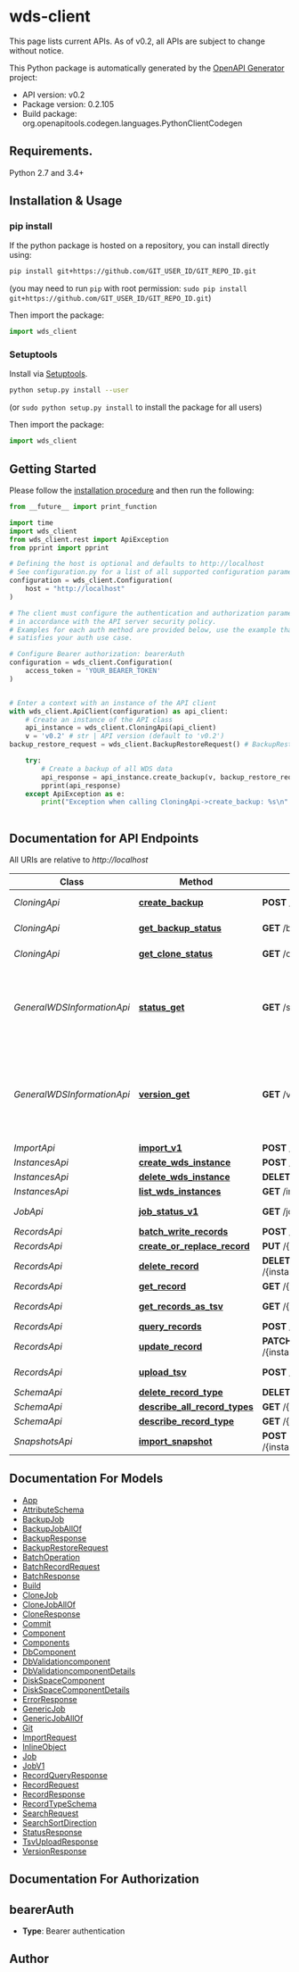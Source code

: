 # wds-client
This page lists current APIs.
As of v0.2, all APIs are subject to change without notice.


This Python package is automatically generated by the [OpenAPI Generator](https://openapi-generator.tech) project:

- API version: v0.2
- Package version: 0.2.105
- Build package: org.openapitools.codegen.languages.PythonClientCodegen

## Requirements.

Python 2.7 and 3.4+

## Installation & Usage
### pip install

If the python package is hosted on a repository, you can install directly using:

```sh
pip install git+https://github.com/GIT_USER_ID/GIT_REPO_ID.git
```
(you may need to run `pip` with root permission: `sudo pip install git+https://github.com/GIT_USER_ID/GIT_REPO_ID.git`)

Then import the package:
```python
import wds_client
```

### Setuptools

Install via [Setuptools](http://pypi.python.org/pypi/setuptools).

```sh
python setup.py install --user
```
(or `sudo python setup.py install` to install the package for all users)

Then import the package:
```python
import wds_client
```

## Getting Started

Please follow the [installation procedure](#installation--usage) and then run the following:

```python
from __future__ import print_function

import time
import wds_client
from wds_client.rest import ApiException
from pprint import pprint

# Defining the host is optional and defaults to http://localhost
# See configuration.py for a list of all supported configuration parameters.
configuration = wds_client.Configuration(
    host = "http://localhost"
)

# The client must configure the authentication and authorization parameters
# in accordance with the API server security policy.
# Examples for each auth method are provided below, use the example that
# satisfies your auth use case.

# Configure Bearer authorization: bearerAuth
configuration = wds_client.Configuration(
    access_token = 'YOUR_BEARER_TOKEN'
)


# Enter a context with an instance of the API client
with wds_client.ApiClient(configuration) as api_client:
    # Create an instance of the API class
    api_instance = wds_client.CloningApi(api_client)
    v = 'v0.2' # str | API version (default to 'v0.2')
backup_restore_request = wds_client.BackupRestoreRequest() # BackupRestoreRequest | A backup request

    try:
        # Create a backup of all WDS data
        api_response = api_instance.create_backup(v, backup_restore_request)
        pprint(api_response)
    except ApiException as e:
        print("Exception when calling CloningApi->create_backup: %s\n" % e)
    
```

## Documentation for API Endpoints

All URIs are relative to *http://localhost*

Class | Method | HTTP request | Description
------------ | ------------- | ------------- | -------------
*CloningApi* | [**create_backup**](docs/CloningApi.md#create_backup) | **POST** /backup/{v} | Create a backup of all WDS data
*CloningApi* | [**get_backup_status**](docs/CloningApi.md#get_backup_status) | **GET** /backup/{v}/{trackingId} | Check status of a WDS data backup
*CloningApi* | [**get_clone_status**](docs/CloningApi.md#get_clone_status) | **GET** /clone/{v} | Check status of a WDS data clone
*GeneralWDSInformationApi* | [**status_get**](docs/GeneralWDSInformationApi.md#status_get) | **GET** /status | Gets health status for WDS -- generated via Spring Boot Actuator (see https://docs.spring.io/spring-boot/docs/current/actuator-api/htmlsingle/#health for details)
*GeneralWDSInformationApi* | [**version_get**](docs/GeneralWDSInformationApi.md#version_get) | **GET** /version | Gets related git and build version info for WDS -- generated via Spring Boot Actuator (see https://docs.spring.io/spring-boot/docs/current/actuator-api/htmlsingle/#info for details)
*ImportApi* | [**import_v1**](docs/ImportApi.md#import_v1) | **POST** /{instanceUuid}/import/v1 | Import from a file
*InstancesApi* | [**create_wds_instance**](docs/InstancesApi.md#create_wds_instance) | **POST** /instances/{v}/{instanceid} | Create an instance
*InstancesApi* | [**delete_wds_instance**](docs/InstancesApi.md#delete_wds_instance) | **DELETE** /instances/{v}/{instanceid} | Delete an instance
*InstancesApi* | [**list_wds_instances**](docs/InstancesApi.md#list_wds_instances) | **GET** /instances/{v} | List instances
*JobApi* | [**job_status_v1**](docs/JobApi.md#job_status_v1) | **GET** /job/v1/{jobId} | Get status of a long-running job.
*RecordsApi* | [**batch_write_records**](docs/RecordsApi.md#batch_write_records) | **POST** /{instanceid}/batch/{v}/{type} | Batch write records
*RecordsApi* | [**create_or_replace_record**](docs/RecordsApi.md#create_or_replace_record) | **PUT** /{instanceid}/records/{v}/{type}/{id} | Create or replace record
*RecordsApi* | [**delete_record**](docs/RecordsApi.md#delete_record) | **DELETE** /{instanceid}/records/{v}/{type}/{id} | Delete record
*RecordsApi* | [**get_record**](docs/RecordsApi.md#get_record) | **GET** /{instanceid}/records/{v}/{type}/{id} | Get record
*RecordsApi* | [**get_records_as_tsv**](docs/RecordsApi.md#get_records_as_tsv) | **GET** /{instanceid}/tsv/{v}/{type} | Retrieve all records in record type as tsv.
*RecordsApi* | [**query_records**](docs/RecordsApi.md#query_records) | **POST** /{instanceid}/search/{v}/{type} | Query records
*RecordsApi* | [**update_record**](docs/RecordsApi.md#update_record) | **PATCH** /{instanceid}/records/{v}/{type}/{id} | Update record
*RecordsApi* | [**upload_tsv**](docs/RecordsApi.md#upload_tsv) | **POST** /{instanceid}/tsv/{v}/{type} | Import records to a record type from a tsv file
*SchemaApi* | [**delete_record_type**](docs/SchemaApi.md#delete_record_type) | **DELETE** /{instanceid}/types/{v}/{type} | Delete record type
*SchemaApi* | [**describe_all_record_types**](docs/SchemaApi.md#describe_all_record_types) | **GET** /{instanceid}/types/{v} | Describe all record types
*SchemaApi* | [**describe_record_type**](docs/SchemaApi.md#describe_record_type) | **GET** /{instanceid}/types/{v}/{type} | Describe record type
*SnapshotsApi* | [**import_snapshot**](docs/SnapshotsApi.md#import_snapshot) | **POST** /{instanceid}/snapshots/{v}/{snapshotid} | Import a snapshot from Terra Data Repo


## Documentation For Models

 - [App](docs/App.md)
 - [AttributeSchema](docs/AttributeSchema.md)
 - [BackupJob](docs/BackupJob.md)
 - [BackupJobAllOf](docs/BackupJobAllOf.md)
 - [BackupResponse](docs/BackupResponse.md)
 - [BackupRestoreRequest](docs/BackupRestoreRequest.md)
 - [BatchOperation](docs/BatchOperation.md)
 - [BatchRecordRequest](docs/BatchRecordRequest.md)
 - [BatchResponse](docs/BatchResponse.md)
 - [Build](docs/Build.md)
 - [CloneJob](docs/CloneJob.md)
 - [CloneJobAllOf](docs/CloneJobAllOf.md)
 - [CloneResponse](docs/CloneResponse.md)
 - [Commit](docs/Commit.md)
 - [Component](docs/Component.md)
 - [Components](docs/Components.md)
 - [DbComponent](docs/DbComponent.md)
 - [DbValidationcomponent](docs/DbValidationcomponent.md)
 - [DbValidationcomponentDetails](docs/DbValidationcomponentDetails.md)
 - [DiskSpaceComponent](docs/DiskSpaceComponent.md)
 - [DiskSpaceComponentDetails](docs/DiskSpaceComponentDetails.md)
 - [ErrorResponse](docs/ErrorResponse.md)
 - [GenericJob](docs/GenericJob.md)
 - [GenericJobAllOf](docs/GenericJobAllOf.md)
 - [Git](docs/Git.md)
 - [ImportRequest](docs/ImportRequest.md)
 - [InlineObject](docs/InlineObject.md)
 - [Job](docs/Job.md)
 - [JobV1](docs/JobV1.md)
 - [RecordQueryResponse](docs/RecordQueryResponse.md)
 - [RecordRequest](docs/RecordRequest.md)
 - [RecordResponse](docs/RecordResponse.md)
 - [RecordTypeSchema](docs/RecordTypeSchema.md)
 - [SearchRequest](docs/SearchRequest.md)
 - [SearchSortDirection](docs/SearchSortDirection.md)
 - [StatusResponse](docs/StatusResponse.md)
 - [TsvUploadResponse](docs/TsvUploadResponse.md)
 - [VersionResponse](docs/VersionResponse.md)


## Documentation For Authorization


## bearerAuth

- **Type**: Bearer authentication


## Author




